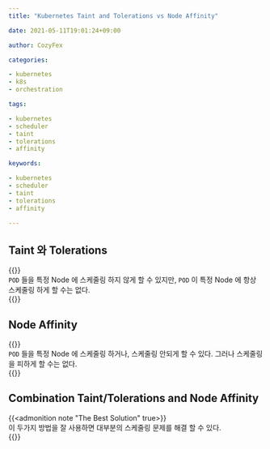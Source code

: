 ```yaml
---
title: "Kubernetes Taint and Tolerations vs Node Affinity"

date: 2021-05-11T19:01:24+09:00

author: CozyFex

categories:

- kubernetes
- k8s
- orchestration

tags:

- kubernetes
- scheduler
- taint
- tolerations
- affinity

keywords:

- kubernetes
- scheduler
- taint
- tolerations
- affinity

---
```


## Taint 와 Tolerations

{{<admonition note Limit true>}}  
`POD` 들을 특정 Node 에 스케줄링 하지 않게 할 수 있지만, `POD` 이 특정 Node 에 항상 스케줄링 하게 할 수는 없다.  
{{</admonition>}}

## Node Affinity

{{<admonition note Limit true>}}  
`POD` 들을 특정 Node 에 스케줄링 하거나, 스케줄링 안되게 할 수 있다. 그러나 스케줄링을 피하게 할 수는 없다.  
{{</admonition>}}

## Combination Taint/Tolerations and Node Affinity

{{<admonition note "The Best Solution" true>}}  
이 두가지 방법을 잘 사용하면 대부분의 스케줄링 문제를 해결 할 수 있다.  
{{</admonition>}}
